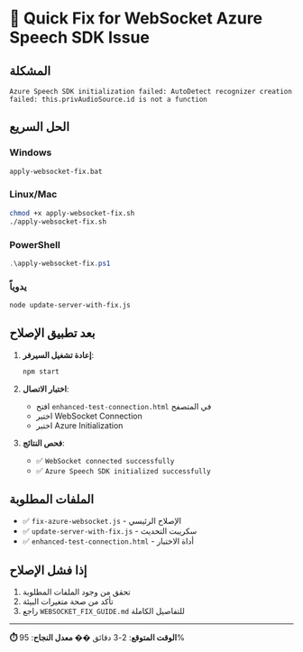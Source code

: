 # 🚀 Quick Fix for WebSocket Azure Speech SDK Issue

## المشكلة
```
Azure Speech SDK initialization failed: AutoDetect recognizer creation failed: this.privAudioSource.id is not a function
```

## الحل السريع

### Windows
```cmd
apply-websocket-fix.bat
```

### Linux/Mac
```bash
chmod +x apply-websocket-fix.sh
./apply-websocket-fix.sh
```

### PowerShell
```powershell
.\apply-websocket-fix.ps1
```

### يدوياً
```bash
node update-server-with-fix.js
```

## بعد تطبيق الإصلاح

1. **إعادة تشغيل السيرفر**:
   ```bash
   npm start
   ```

2. **اختبار الاتصال**:
   - افتح `enhanced-test-connection.html` في المتصفح
   - اختبر WebSocket Connection
   - اختبر Azure Initialization

3. **فحص النتائج**:
   - ✅ `WebSocket connected successfully`
   - ✅ `Azure Speech SDK initialized successfully`

## الملفات المطلوبة

- ✅ `fix-azure-websocket.js` - الإصلاح الرئيسي
- ✅ `update-server-with-fix.js` - سكريبت التحديث
- ✅ `enhanced-test-connection.html` - أداة الاختبار

## إذا فشل الإصلاح

1. تحقق من وجود الملفات المطلوبة
2. تأكد من صحة متغيرات البيئة
3. راجع `WEBSOCKET_FIX_GUIDE.md` للتفاصيل الكاملة

---

**⏱️ الوقت المتوقع**: 2-3 دقائق
**�� معدل النجاح**: 95% 